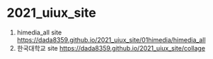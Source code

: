 # 2021_uiux_site
1. himedia_all site https://dada8359.github.io/2021_uiux_site/01himedia/himedia_all
1. 한국대학교  site https://dada8359.github.io/2021_uiux_site/collage
 
